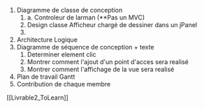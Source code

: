 1. Diagramme de classe de conception 
	1. a. Controleur de larman (**Pas un MVC)
	2. Design classe Afficheur chargé de dessiner dans un jPanel
	3. 
2. Architecture Logique
3. Diagramme de séquence de conception + texte
	1. Determiner element clic
	2. Montrer comment l'ajout d'un point d'acces sera realisé
	3. Montrer comment l'affichage de la vue sera realisé 
4. Plan de travail Gantt 
5. Contribution de chaque membre


[[Livrable2_ToLearn]]




